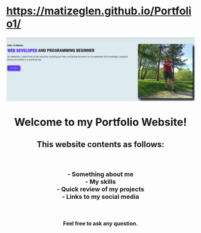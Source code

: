 # https://matizeglen.github.io/Portfolio1/

<p align="left"><img align="center" src="https://github.com/MatiZeglen/MatiZeglen/blob/90597d301745c89a9c1095b70abe4cc11ca1d497/portfolio1.png" alt="porfolio png"/></p>
<h1 align="center"> Welcome to my Portfolio Website! </h1>
<h2 align="center"> This website contents as follows: </h2> <br>
<h3 align="center"> - Something about me <br>
- My skills <br>
- Quick review of my projects <br>
- Links to my social media </h3> <br>
<h4 align="center"> Feel free to ask any question. </h4>
